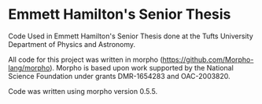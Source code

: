 # Emmett Hamilton's Senior Thesis
Code Used in Emmett Hamilton's Senior Thesis done at the Tufts University Department of Physics and Astronomy.


All code for this project was written in morpho (https://github.com/Morpho-lang/morpho). Morpho is based upon work supported by the National Science Foundation under grants DMR-1654283 and OAC-2003820.

Code was written using morpho version 0.5.5.
